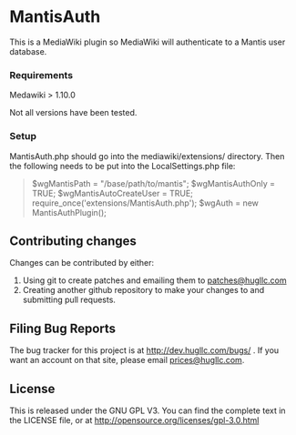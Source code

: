MantisAuth
==========

This is a MediaWiki plugin so MediaWiki will authenticate to a Mantis user database.

### Requirements
Medawiki > 1.10.0

Not all versions have been tested.

### Setup

MantisAuth.php should go into the mediawiki/extensions/ directory.  Then the following needs
to be put into the LocalSettings.php file:

> $wgMantisPath = "/base/path/to/mantis";
> $wgMantisAuthOnly = TRUE;
> $wgMantisAutoCreateUser = TRUE;
> require_once('extensions/MantisAuth.php');
> $wgAuth = new MantisAuthPlugin();


## Contributing changes

Changes can be contributed by either:

1. Using git to create patches and emailing them to patches@hugllc.com
2. Creating another github repository to make your changes to and submitting pull requests.

## Filing Bug Reports
The bug tracker for this project is at http://dev.hugllc.com/bugs/ .  If you want an
account on that site, please email prices@hugllc.com.

## License
This is released under the GNU GPL V3.  You can find the complete text in the
LICENSE file, or at http://opensource.org/licenses/gpl-3.0.html
